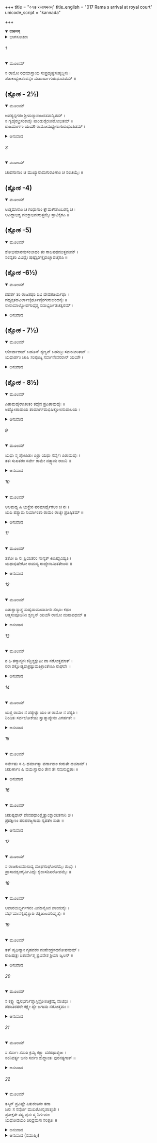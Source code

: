 +++
title = "०१७ रामागमनम्"
title_english = "017 Rama s arrival at royal court"
unicode_script = "kannada"

+++
<details open><summary>वाचनम्</summary>

<div class="audioEmbed"  caption="श्रीराम-हरिसीताराममूर्ति-घनपाठिभ्यां वचनम्" src="https://archive.org/download/Ramayana-recitation-Sriram-harisItArAmamUrti-Ghanapaati-v2/Kanda_2/Kanda_2_AYK-017-Rama_Gamanam.mp3"></div>
</details>



<details><summary>ಭಾಗಸೂಚನಾ</summary>

ಶ್ರೀರಾಮನು ರಾಜಮಾರ್ಗದ ಸೊಬಗನ್ನು ನೋಡುತ್ತಾ, ಸುಹೃದಯರ ಪ್ರಿಯೋಕ್ತಿಗಳನ್ನು ಕೇಳುತ್ತಾ, ದಶರಥನ ಭವನವನ್ನು ಪ್ರವೇಶಿಸಿದನು
</details>

###### 1


<details open><summary>ಮೂಲಮ್</summary>

ಸ ರಾಮೋ ರಥಮಾಸ್ಥಾಯ ಸಂಪ್ರಹೃಷ್ಟಸುಹೃಜ್ಜನಃ ।  
ಪತಾಕಾಧ್ವಜಸಂಪನ್ನಂ ಮಹಾರ್ಹಾಗುರುಧೂಪಿತಮ್ ॥
</details>

## (ಶ್ಲೋಕ - 2½)


<details open><summary>ಮೂಲಮ್</summary>

ಅಪಶ್ಯನ್ನಗರಂ ಶ್ರೀಮನ್ನಾನಾಜನಸಮನ್ವಿತಮ್ ।  
ಸ ಗೃಹೈರಭ್ರಸಂಕಾಶೈಃ ಪಾಂಡುರೈರುಪಶೋಭಿತಮ್ ॥  
ರಾಜಮಾರ್ಗಂ ಯಯೌ ರಾಮೋಮಧ್ಯೇನಾಗುರುಧೂಪಿತಮ್ ।
</details>

<details><summary>ಅನುವಾದ</summary>

ಈ ಪ್ರಕಾರ ಶ್ರೀಮಾನ್ ರಾಮಚಂದ್ರನು ತನ್ನ ಸುಹೃದರನ್ನು ಆನಂದಗೊಳಿಸಿಸುತ್ತಾ, ರಥದಲ್ಲಿ ಕುಳಿತು ರಾಜಮಾರ್ಗದಲ್ಲಿ ಹೋಗುತ್ತಿರುವಾಗ ನೋಡುತ್ತಾನೆ-ಇಡೀ ನಗರವೆ ಧ್ವಜ-ಪತಾಕೆಗಳಿಂದ ಸುಶೋಭಿತವಾಗಿದೆ. ಎಲ್ಲೆಡೆ ಅಗರು ಧೂಪದ ಸುಗಂಧ ಪಸರಿಸಿದೆ. ಎಲ್ಲ ಕಡೆಗಳಲ್ಲಿ ಅಸಂಖ್ಯ ಮನುಷ್ಯರ ಗುಂಪುಗಳೇ ಕಂಡು ಬರುತ್ತವೆ. ಆ ರಾಜ ಮಾರ್ಗವು ಬಿಳಿಯ ಮೋಡಗಳಂತೆ ಉಜ್ವಲ ಭವನಗಳಿಂದ ಶೋಭಿಸುತ್ತಿದ್ದು, ಎಲ್ಲವು ಅಗರು ಸುಗಂಧದಿಂದ ವ್ಯಾಪ್ತವಾಗಿದ್ದವು.॥1-2½॥
</details>

###### 3


<details open><summary>ಮೂಲಮ್</summary>

ಚಂದನಾನಾಂ ಚ ಮುಖ್ಯಾನಾಮಗುರೂಣಾಂ ಚ ಸಂಚಯೈಃ ॥
</details>

## (ಶ್ಲೋಕ -4)


<details open><summary>ಮೂಲಮ್</summary>

ಉತ್ತಮಾನಾಂ ಚ ಗಂಧಾನಾಂ ಕ್ಷೌಮಕೌಶಾಂಬರಸ್ಯ ಚ ।  
ಅವಿದ್ಧಾಭಿಶ್ಚ ಮುಕ್ತಾಭಿಮರುತ್ತಮೈಃ ಸ್ಫಾಟಿಕೈರಪಿ ॥
</details>

## (ಶ್ಲೋಕ -5)


<details open><summary>ಮೂಲಮ್</summary>

ಶೋಭಮಾನಮಸಂಬಾಧಂ ತಂ ರಾಜಪಥಮುತ್ತಮಮ್ ।  
ಸಂವೃತಂ ವಿವಿಧೈಃ ಪುಷ್ಪೈರ್ಭಕ್ಷೈರುಚ್ಚಾವಚೈರಪಿ ॥
</details>

## (ಶ್ಲೋಕ -6½)


<details open><summary>ಮೂಲಮ್</summary>

ದದರ್ಶ ತಂ ರಾಜಪಥಂ ದಿವಿ ದೇವಪತಿರ್ಯಥಾ ।  
ದಧ್ಯಕ್ಷತಹವಿರ್ಲಾಜೈರ್ಧೂಪೈರಗುರುಚಂದನೈಃ ॥  
ನಾನಾಮಾಲ್ಯೋಪಗಂಧೈಶ್ಚ ಸದಾಭ್ಯರ್ಚಿತಚತ್ವರಮ್ ।
</details>

<details><summary>ಅನುವಾದ</summary>

ಶ್ರೇಷ್ಠವಾದ ಚಂದನಗಳ ಮತ್ತು ಅಗರುಗಳ ರಾಶಿಗಳಿಂದಲೂ, ಶ್ರೇಷ್ಠವಾದ ನಾನಾ ವಿಧವಾದ ಗಂಧಗಳ ರಾಶಿಗಳಿಂದಲೂ, ದುಕೂಲಗಳ ಹಾಗೂ ರೇಷ್ಮೆವಸ್ತ್ರಗಳ ರಾಶಿಗಳಿಂದಲೂ, ಅಲ್ಲಲ್ಲಿ ತೂಗುಹಾಕಿದ್ದ ಮುತ್ತುಗಳ ಮತ್ತು ಸ್ಫಟಿಕ ಮಣಿಗಳ ಗೊಂಚಲಗಳಿಂದಲೂ ಶೋಭಾಯಮಾನವಾಗಿ ಕಾಣುತ್ತಿದ್ದ ವಿಧ-ವಿಧವಾದ ಪುಷ್ಪಗಳಿಂದಲೂ ನಾನಾ ಬಗೆಯ ಭಕ್ಷ್ಯಗಳ ರಾಶಿಗಳಿಂದಲೂ ಸಮಾವೃತವಾಗಿದ್ದ, ಯಾವುದೇ ಅಡೆ-ತಡೆಗಳಿಲ್ಲದ ಶ್ರೇಷ್ಠವಾದ ರಾಜ ಬೀದಿಯನ್ನು-ದೇವಲೋಕದ ರಾಜಮಾರ್ಗವನ್ನು ದೇವೇಂದ್ರನು ನೋಡುವಂತೆಯೇ ಶ್ರೀರಾಮನು ನೋಡಿದನು.॥3-6½॥
</details>

## (ಶ್ಲೋಕ - 7½)


<details open><summary>ಮೂಲಮ್</summary>

ಆಶೀರ್ವಾದಾನ್ ಬಹೂನ್ ಶೃಣ್ವನ್ ಬಹುದ್ಭಿಃ ಸಮುದೀರಿತಾನ್ ॥  
ಯಥಾರ್ಹಂ ಚಾಪಿ ಸಂಪೂಜ್ಯ ಸರ್ವಾನೇವನರಾನ್ ಯಯೌ ।
</details>

<details><summary>ಅನುವಾದ</summary>

ಶ್ರೀರಾಮನು ತನ್ನ ಸಹೃದಯರು ಹೇಳುತ್ತಿದ್ದ ಅನೇಕ ಆಶೀರ್ವಾದಾತ್ಮಕ ಮಾತುಗಳನ್ನು ಕೇಳುತ್ತಾ, ಯಥಾ ಯೋಗ್ಯವಾಗಿ ಅವರೆಲ್ಲರನ್ನು ಸಮ್ಮಾನಿಸುತ್ತಾ ಮುಂದುವರಿಯುತ್ತಿದ್ದನು.॥7½॥
</details>

## (ಶ್ಲೋಕ - 8½)


<details open><summary>ಮೂಲಮ್</summary>

ಪಿತಾಮಹೈರಾಚರಿತಂ ತಥೈವ ಪ್ರಪಿತಾಮಹೈಃ ॥  
ಅದ್ಯೋಪಾದಾಯ ತಂಮಾರ್ಗಮಭಿಷಿಕ್ತೋಽನುಪಾಲಯ ।
</details>

<details><summary>ಅನುವಾದ</summary>

ರಾಮನ ಹಿತೈಷಿಗಳು ಈ ಪ್ರಕಾರ ಹೇಳುತ್ತಾ ಇದ್ದರು - ರಘುನಂದನ! ನಿನ್ನ ಪಿತಾಮಹ-ಪ್ರಪಿತಾಮಹ ಆಚರಿಸುತ್ತಾ ಬಂದ ಧರ್ಮಮಾರ್ಗವನ್ನೇ ಅಂಗೀಕರಿಸಿ ಯುವರಾಜನಾಗಿ ಪಟ್ಟಾಭಿಷಿಕ್ತನಾಗಿ ನಮ್ಮೆಲ್ಲರನ್ನು ನಿರಂತರ ಪಾಲಿಸು.॥8½॥
</details>

###### 9


<details open><summary>ಮೂಲಮ್</summary>

ಯಥಾ ಸ್ಮ ಪೋಷಿತಾಃ ಪಿತ್ರಾ ಯಥಾ ಸರ್ವೈಃ ಪಿತಾಮಹೈಃ ।  
ತತಃ ಸುಖತರಂ ಸರ್ವೇ ರಾಮೇ ವತ್ಸ್ಯಾಮ ರಾಜನಿ ॥
</details>

<details><summary>ಅನುವಾದ</summary>

ಅವರು ಪರಸ್ಪರ ಮಾತನಾಡಿಕೊಳ್ಳುವರು-ಸಹೋದರರೆ! ಶ್ರೀರಾಮನ ತಂದೆ ದಶರಥನಿಂದಲೂ, ಪಿತಾಮಹರಿಂದಲೂ ನಮ್ಮೆಲ್ಲರ ಪಾಲನೆ-ಪೋಷಣೆ ಆಗಿದೆ; ಆದರೆ ಶ್ರೀರಾಮನು ರಾಜನಾದರೆ ನಾವು ಅದಕ್ಕಿಂತಲು ಹೆಚ್ಚು ಸುಖವಾಗಿ ಇರುವೆವು.॥9॥
</details>

###### 10


<details open><summary>ಮೂಲಮ್</summary>

ಅಲಮದ್ಯ ಹಿ ಭುಕ್ತೇನ ಪರಮಾರ್ಥೈರಲಂ ಚ ನಃ ।  
ಯದಿ ಪಶ್ಯಾಮ ನಿರ್ಯಾಂತಂ ರಾಮಂ ರಾಜ್ಯೇ ಪ್ರತಿಷ್ಠಿತಮ್ ॥
</details>

<details><summary>ಅನುವಾದ</summary>

ರಾಜನಾಗಿ ಪ್ರತಿಷ್ಠಿತನಾದ ಶ್ರೀರಾಮನು ಅರಮನೆಯಿಂದ ಹೊರಗೆ ಬಂದಾಗ ನಾವು ನೋಡಿದರೆ, ರಾಜಾ ರಾಮನ ದರ್ಶನ ಪಡೆದರೆ, ಇನ್ನು ನಮಗೆ ಇಹಲೋಕದ ಭೋಗದಿಂದಾಗಲೀ, ಪರಮಾರ್ಥಸ್ವರೂಪ ಮೋಕ್ಷದಿಂದಾಗಲೀ ಏನಾಗಬೇಕಿದೆ.॥10॥
</details>

###### 11


<details open><summary>ಮೂಲಮ್</summary>

ತತೋ ಹಿ ನಃ ಪ್ರಿಯತರಂ ನಾನ್ಯತ್ ಕಿಂಚಿದ್ಭವಿಷ್ಯತಿ ।  
ಯಥಾಭಿಷೇಕೋ ರಾಮಸ್ಯ ರಾಜ್ಯೇನಾಮಿತತೇಜಸಃ ॥
</details>

<details><summary>ಅನುವಾದ</summary>

ಅಮಿತ ತೇಜಸ್ವಿ ಶ್ರೀರಾಮನ ಪಟ್ಟಾಭಿಷೇಕವಾದರೆ ಅವನು ನಮಗಾಗಿ ಮಾಡುವ ಪ್ರಿಯಕಾರ್ಯಕ್ಕಿಂತ ಮಿಗಿಲಾಗಿ ಪ್ರಿಯಕಾರ್ಯವನ್ನು ಬೇರೆ ಯಾರೂ ಮಾಡಲಾರರು.॥11॥
</details>

###### 12


<details open><summary>ಮೂಲಮ್</summary>

ಏತಾಶ್ಚಾನ್ಯಾಶ್ಚ ಸುಹೃದಾಮುದಾಸೀನಃ ಶುಭಾಃ ಕಥಾಃ  
ಆತ್ಮಸಂಪೂಜನೀಃ ಶೃಣ್ವನ್ ಯಯೌ ರಾಮೋ ಮಹಾಪಥಮ್ ॥
</details>

<details><summary>ಅನುವಾದ</summary>

ಸುಹೃದಯರು ಆಡುತ್ತಿದ್ದ ಇಂತಹ ಮಾತುಗಳನ್ನು ಹಾಗೂ ಇದೇ ರೀತಿಯ ಪ್ರಶಂಸೆಯ ಸುಂದರ ಮಾತುಗಳನ್ನು ಕೇಳುತ್ತಾ ಶ್ರೀರಾಮಚಂದ್ರನು ರಥಾರೂಢನಾಗಿ ರಾಜಬೀದಿಯಲ್ಲಿ ಹೋಗುತ್ತಾ ಇದ್ದನು.॥12॥
</details>

###### 13


<details open><summary>ಮೂಲಮ್</summary>

ನ ಹಿ ತಸ್ಮಾನ್ಮನಃ ಕಶ್ಚಿಚ್ಚಕ್ಷುಷೀ ವಾ ನರೋತ್ತಮಾತ್ ।  
ನರಃ ಶಕ್ನೋತ್ಯಪಾಕ್ರಷ್ಟುಮತಿಕ್ರಾಂತೇಽಪಿ ರಾಘವೇ ॥
</details>

<details><summary>ಅನುವಾದ</summary>

ಶ್ರೀರಾಮನನ್ನು ಒಮ್ಮೆ ನೋಡಿದವನು ಮತ್ತೆ-ಮತ್ತೆ ನೋಡುತ್ತಾ ಇರುತ್ತಿದ್ದನು. ಶ್ರೀರಘುನಾಥನು ದೂರಕ್ಕೆ ಹೋದರೂ ಆ ಪುರುಷೋತ್ತಮನ ಕಡೆಯಿಂದ ತಮ್ಮ ಕಣ್ಮನಗಳನ್ನು ಯಾರೂ ಹೊರಳಿಸುತ್ತಿರಲಿಲ್ಲ.॥13॥
</details>

###### 14


<details open><summary>ಮೂಲಮ್</summary>

ಯಶ್ಚ ರಾಮಂ ನ ಪಶ್ಯೇತ್ತು ಯಂ ಚ ರಾಮೋ ನ ಪಶ್ಯತಿ ।  
ನಿಂದಿತಃ ಸರ್ವಲೋಕೇಷು ಸ್ವಾತ್ಮಾಪ್ಯೇನಂ ವಿಗರ್ಹತೇ ॥
</details>

<details><summary>ಅನುವಾದ</summary>

ಆಗ ಶ್ರೀರಾಮನನ್ನು ನೋಡದವರು ಮತ್ತು ಶ್ರೀರಾಮನು ಯಾರನ್ನು ನೋಡಲಿಲ್ಲವೋ ಅವನು ಜನರಲ್ಲಿ ನಿಂದಿತನೆಂದು ತಿಳಿಯುತ್ತಿದ್ದನು ಹಾಗೂ ಸ್ವತಃ ಅಂತರಾತ್ಮವು ಧಿಕ್ಕರಿಸುತಿತ್ತು.॥14॥
</details>

###### 15


<details open><summary>ಮೂಲಮ್</summary>

ಸರ್ವೇಷು ಸ ಹಿ ಧರ್ಮಾತ್ಮಾ ವರ್ಣಾನಾಂ ಕುರುತೇ ದಯಾಮ್ ।  
ಚತುರ್ಣಾಂ ಹಿ ವಯಃಸ್ಥಾನಾಂ ತೇನ ತೇ ಸಮನುವ್ರತಾಃ ॥
</details>

<details><summary>ಅನುವಾದ</summary>

ಧರ್ಮಾತ್ಮನಾದ ಶ್ರೀರಾಮನು ನಾಲ್ಕು ವರ್ಣದ ಎಲ್ಲ ಜನರ ಮೇಲೆ ಅವರ ವಯಸ್ಸಿಗೆ ಅನುಸಾರ ದಯೆ ತೋರುತ್ತಿದ್ದನು. ಅದಕ್ಕಾಗಿ ಅವರೆಲ್ಲರೂ ಶ್ರೀರಾಮನ ಭಕ್ತರಾಗಿದ್ದರು.॥15॥
</details>

###### 16


<details open><summary>ಮೂಲಮ್</summary>

ಚತುಷ್ಪಥಾನ್ ದೇವಪಥಾಂಶ್ಚೈತ್ಯಾಂಶ್ಚಾಯತನಾನಿ ಚ ।  
ಪ್ರದಕ್ಷಿಣಂ ಪರಿಹರಜ್ಜಗಾಮ ನೃಪತೇಃ ಸುತಃ ॥
</details>

<details><summary>ಅನುವಾದ</summary>

ರಾಜಕುಮಾರ ಶ್ರೀರಾಮನು ನಾಲ್ಕು ಮಾರ್ಗಗಳು ಸೇರುವ ಚೌಕಗಳನ್ನು, ಚೈತ್ಯವೃಕ್ಷಗಳನ್ನು, ಮಂದಿರಗಳನ್ನು ಬಲಪಾರ್ಶ್ವಕ್ಕೆ ಬಿಟ್ಟುಕೊಂಡು ಮುಂದೆ ಹೋಗುತ್ತಾ ಅರಮನೆಯ ಬಳಿಗೆ ಬಂದನು.॥16॥
</details>

###### 17


<details open><summary>ಮೂಲಮ್</summary>

ಸ ರಾಜಕುಲಮಾಸಾದ್ಯ ಮೇಘಸಂಘೋಪಮೈಃ ಶುಭೈಃ ।  
ಪ್ರಾಸಾದಶೃಂಗೈರ್ವಿವಿಧೈಃ ಕೈಲಾಸಶಿಖರೋಪಮೈಃ ॥
</details>

###### 18


<details open><summary>ಮೂಲಮ್</summary>

ಆವಾರಯದ್ಭಿರ್ಗಗನಂ ವಿಮಾನೈರಿವ ಪಾಂಡುರೈಃ ।  
ವರ್ಧಮಾನಗೃಹೈಶ್ಚಾಪಿ ರತ್ನಜಾಲಪರಿಷ್ಕೃತೈಃ ॥
</details>

###### 19


<details open><summary>ಮೂಲಮ್</summary>

ತತ್ ಪೃಥಿವ್ಯಾಂ ಗೃಹವರಂ ಮಹೇಂದ್ರಸದನೋಪಮಮ್ ।  
ರಾಜಪುತ್ರಃ ಪಿತುರ್ವೇಶ್ಮ ಪ್ರವಿವೇಶ ಶ್ರಿಯಾ ಜ್ವಲನ್ ॥
</details>

<details><summary>ಅನುವಾದ</summary>

ದಶರಥ ರಾಜನ ಅರಮನೆಯು ಮೇಘಸಮೂಹದಂತೆ ಶೋಭಿಸುವ ಸುಂದರವಾದ ಅನೇಕ ರೂಪ-ರಂಗಗಳುಳ್ಳ ಕೈಲಾಸ ಶಿಖರದಂತೆ ಎತ್ತರವಾದ ಪ್ರಾಸಾದಗಳಿಂದ ಸುಶೋಭಿತವಾಗಿತ್ತು. ಅವುಗಳಲ್ಲಿ ರತ್ನಜಾಲರಿಗಳಿಂದ ವಿಭೂಷಿತ ಹಾಗು ವಿಮಾನ ಆಕಾರದ ಶ್ವೇತ ವರ್ಣದಿಂದ ಪ್ರಕಾಶಿಸುವ ಕ್ರೀಡಾಗೃಹಗಳಿದ್ದವು. ಅವು ಆಕಾಶವನ್ನೇ ಮುಟ್ಟುವವೋ ಎಂಬಂತೆ ಕಂಡುಬರುತ್ತಿದ್ದವು. ಇಂತಹ ಸೌಧಗಳಿಂದ ಕೂಡಿದ್ದು ಆ ಶ್ರೇಷ್ಠ ಅರಮನೆಯು ಭೂವಿಯಲ್ಲಿನ ಇಂದ್ರ ಸದನದಂತೆ ಶೋಭಿಸುತ್ತಿತ್ತು. ಆ ಅರಮನೆಯ ಬಳಿಗೆ ಹೋಗಿ, ತನ್ನ ಶೋಭೆಯಿಂದಲೇ ಪ್ರಕಾಶಿತನಾಗಿದ್ದ ರಾಜಕುಮಾರ ಶ್ರೀರಾಮನು ತಂದೆಯ ಭವನವನ್ನು ಪ್ರವೇಶಿಸಿದನು.॥17-19॥
</details>

###### 20


<details open><summary>ಮೂಲಮ್</summary>

ಸ ಕಕ್ಷ್ಯಾ ಧ್ವನಿಭಿರ್ಗುಪ್ತಾಸ್ತಿಸ್ರೋಽತಿಕ್ರಮ್ಯ ವಾಜಿಭಿಃ ।  
ಪದಾತಿರಪರೇ ಕಕ್ಷ್ಯೇ ದ್ವೇ ಜಗಾಮ ನರೋತ್ತಮಃ ॥
</details>

<details><summary>ಅನುವಾದ</summary>

ಧನುರ್ಧರ ವೀರರಿಂದ ಸುರಕ್ಷಿತವಾದ ಭವನದ ಮೂರು ಹಜಾರಗಳನ್ನು ರಥದಲ್ಲಿ ಕುಳಿತೇ ದಾಟಿ, ಮುಂದಿನ ಎರಡು ಹಜಾರಗಳನ್ನು ಶ್ರೀರಾಮನು ಕಾಲ್ನಡಿಗೆಯಲ್ಲೇ ಪ್ರವೇಶಿಸಿದನು.॥20॥
</details>

###### 21


<details open><summary>ಮೂಲಮ್</summary>

ಸ ಸರ್ವಾಃ ಸಮತಿ ಕ್ರಮ್ಯ ಕಕ್ಷ್ಯಾ ದಶರಥಾತ್ಮಜಃ ।  
ಸಂನಿವರ್ತ್ಯ ಜನಂ ಸರ್ವಂ ಶುದ್ಧಾಂತಃ ಪುರನತ್ಯಗಾತ್ ॥
</details>

<details><summary>ಅನುವಾದ</summary>

ಈ ಪ್ರಕಾರ ಎಲ್ಲ ಹಜಾರಗಳನ್ನು ದಾಟಿ ದಶರಥ ನಂದನ ಶ್ರೀರಾಮನು ಜೊತೆಗೆ ಬಂದ ಎಲ್ಲ ಜನರನ್ನು ಹಿಂದಕ್ಕೆ ಕಳಿಸಿ, ಸ್ವತಃ ಅಂತಃಪುರವನ್ನು ಹೊಕ್ಕನು.॥21॥
</details>

###### 22


<details open><summary>ಮೂಲಮ್</summary>

ತಸ್ಮಿನ್ ಪ್ರವಿಷ್ಟೇ ಪಿತುರಂತಿಕಂ ತದಾ  
ಜನಃ ಸ ಸರ್ವೋ ಮುದಿತೋನೃಪಾತ್ಮಜೇ ।  
ಪ್ರತೀಕ್ಷತೇ ತಸ್ಯ ಪುನಃ ಸ್ಮ ನಿರ್ಗಮಂ  
ಯಥೋದಯಂ ಚಂದ್ರಮಸಃ ಸರಿತ್ಪತಿಃ ॥
</details>

<details><summary>ಅನುವಾದ</summary>

ರಾಜಕುಮಾರ ಶ್ರೀರಾಮನು ಪಿತನ ಬಳಿಗೆ ಹೋಗಲು ಅಂತಃಪುರವನ್ನು ಪ್ರವೇಶಿಸಿದಾಗ, ಆನಂದಮಗ್ನರಾದ ಎಲ್ಲ ಜನರು ಬಾಗಿಲಲ್ಲೆ ನಿಂತು ಅವನು ಪುನಃ ಹೊರಗೆ ಬರುವುದನ್ನು ನದೀಪತಿ ಸಮುದ್ರವು ಚಂದ್ರೋದಯವನ್ನು ಪ್ರತೀಕ್ಷಿಸುತ್ತಿರುವಂತೆ, ಪ್ರತೀಕ್ಷೆ ಮಾಡುತ್ತಿದ್ದರು.॥22॥
</details>

<details><summary>ಅನುವಾದ (ಸಮಾಪ್ತಿಃ)</summary>

ಶ್ರೀವಾಲ್ಮೀಕಿ ವಿರಚಿತ ಆರ್ಷರಾಮಾಯಣ ಆದಿಕಾವ್ಯದ ಅಯೋಧ್ಯಾಕಾಂಡದಲ್ಲಿ ಹದಿನೇಳನೆಯ ಸರ್ಗ ಪೂರ್ಣವಾಯಿತು.॥17॥
</details>
